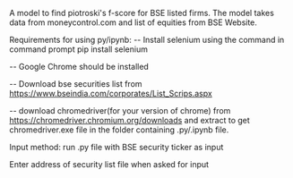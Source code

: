 A model to find piotroski's f-score for BSE listed firms. The model takes data from moneycontrol.com and list of equities from BSE Website.

Requirements for using py/ipynb: 
-- Install selenium using the command in command prompt
pip install selenium

-- Google Chrome should be installed

-- Download bse securities list from https://www.bseindia.com/corporates/List_Scrips.aspx

-- download chromedriver(for your version of chrome) from https://chromedriver.chromium.org/downloads
 and extract to get chromedriver.exe file in the folder containing .py/.ipynb file.

Input method:
run .py file with BSE security ticker as input

Enter address of security list file when asked for input
